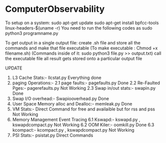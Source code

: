 # ComputerObservability
To setup on a system:
sudo apt-get update
sudo apt-get install bpfcc-tools linux-headers-$(uname -r)
You need to run the following codes as sudo python3 programname.py

To get output in a single output file:
create .sh file and store all the commands and make that file executable
(To make executable :
 Chmod +x filename.sh)
(Commands inside of it:
 sudo python3 file.py >> output.txt)
call the executable file 
all result gets stored onto a particular output file 






UPDATE

1. L3 Cache Stats:- llcstat.py Everything done
2. paging Operations:-
	2.1 page faults:- pagefaults.py Done
	2.2 Re-Faulted Pges:- pagerefaults.py Not Working
	2.3 Swap in/out stats:- swapin.py Done
3. Swap I/O overhead:- Swapiooverhead.py Done
4. User Space Memory alloc and Dealloc:- memleak.py  Done
5. VM Stats:- Direct Command for free and availaible but for rss and pss Not Working
6. Memory Management Event Tracing
	6.1 Kswapd:- kswapd.py , kswapdcompact.py Not Working
	6.2 OOM Kiler:- oomkill.py Done
	6.3 kcompact:- kcompact.py , kswapdcompact.py Not Working
7. PSI Stats:- psistat.py Direct Commands
